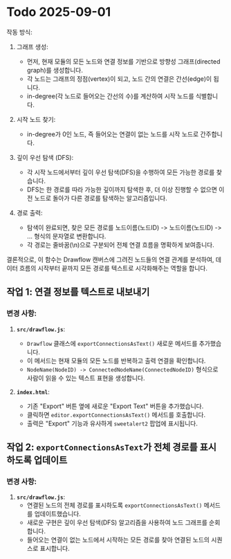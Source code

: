 # Todo 2025-09-01

작동 방식:

1.  그래프 생성:

    - 먼저, 현재 모듈의 모든 노드와 연결 정보를 기반으로 방향성 그래프(directed graph)를 생성합니다.
    - 각 노드는 그래프의 정점(vertex)이 되고, 노드 간의 연결은 간선(edge)이 됩니다.
    - in-degree(각 노드로 들어오는 간선의 수)를 계산하여 시작 노드를 식별합니다.

2.  시작 노드 찾기:

    - in-degree가 0인 노드, 즉 들어오는 연결이 없는 노드를 시작 노드로 간주합니다.

3.  깊이 우선 탐색 (DFS):

    - 각 시작 노드에서부터 깊이 우선 탐색(DFS)을 수행하여 모든 가능한 경로를 찾습니다.
    - DFS는 한 경로를 따라 가능한 깊이까지 탐색한 후, 더 이상 진행할 수 없으면 이전 노드로 돌아가 다른 경로를 탐색하는 알고리즘입니다.

4.  경로 출력:
    - 탐색이 완료되면, 찾은 모든 경로를 노드이름(노드ID) -> 노드이름(노드ID) -> ... 형식의 문자열로 변환합니다.
    - 각 경로는 줄바꿈(\n)으로 구분되어 전체 연결 흐름을 명확하게 보여줍니다.

결론적으로, 이 함수는 Drawflow 캔버스에 그려진 노드들의 연결 관계를 분석하여, 데이터 흐름의 시작부터 끝까지 모든 경로를 텍스트로 시각화해주는 역할을
합니다.

## 작업 1: 연결 정보를 텍스트로 내보내기

### 변경 사항:

1.  **`src/drawflow.js`**:

    - `Drawflow` 클래스에 `exportConnectionsAsText()` 새로운 메서드를 추가했습니다.
    - 이 메서드는 현재 모듈의 모든 노드를 반복하고 출력 연결을 확인합니다.
    - `NodeName(NodeID) -> ConnectedNodeName(ConnectedNodeID)` 형식으로 사람이 읽을 수 있는 텍스트 표현을 생성합니다.

2.  **`index.html`**:
    - 기존 "Export" 버튼 옆에 새로운 "Export Text" 버튼을 추가했습니다.
    - 클릭하면 `editor.exportConnectionsAsText()` 메서드를 호출합니다.
    - 출력은 "Export" 기능과 유사하게 `sweetalert2` 팝업에 표시됩니다.

## 작업 2: `exportConnectionsAsText`가 전체 경로를 표시하도록 업데이트

### 변경 사항:

1.  **`src/drawflow.js`**:
    - 연결된 노드의 전체 경로를 표시하도록 `exportConnectionsAsText()` 메서드를 업데이트했습니다.
    - 새로운 구현은 깊이 우선 탐색(DFS) 알고리즘을 사용하여 노드 그래프를 순회합니다.
    - 들어오는 연결이 없는 노드에서 시작하는 모든 경로를 찾아 연결된 노드의 시퀀스로 표시합니다.
